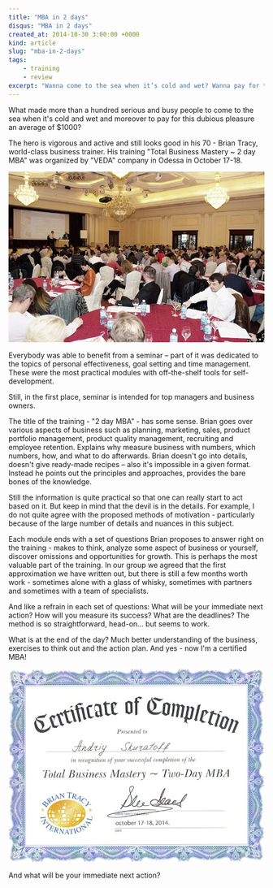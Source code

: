 ```yaml
---
title: "MBA in 2 days"
disqus: "MBA in 2 days"
created_at: 2014-10-30 3:00:00 +0000
kind: article
slug: "mba-in-2-days"
tags:
    - training
    - review
excerpt: "Wanna come to the sea when it’s cold and wet? Wanna pay for this around $1000? And how about 2 days MBA program?"
---
```

What made more than a hundred serious and busy people to come to the sea when it's cold and wet and moreover to pay for this dubious pleasure an average of $1000?

The hero is vigorous and active and still looks good in his 70 - Brian Tracy, world-class business trainer. His training "Total Business Mastery ~ 2 day MBA" was organized by "VEDA" company in Odessa in October 17-18.

![Brian Tracy Training](/assets/img/BrianTracyMBAHall.jpg)

Everybody was able to benefit from a seminar – part of it was dedicated to the topics of personal effectiveness, goal setting and time management.  These were the most practical modules with off-the-shelf tools for self-development.

Still, in the first place, seminar is intended for top managers and business owners.

The title of the training - "2 day MBA" - has some sense.  Brian goes over various aspects of business such as planning, marketing, sales, product portfolio management, product quality management, recruiting and employee retention.  Explains why measure business with numbers, which numbers, how, and what to do afterwards.  Brian doesn't go into details, doesn't give ready-made recipes – also it's impossible in a given format.  Instead he points out the principles and approaches, provides the bare bones of the knowledge.

Still the information is quite practical so that one can really start to act based on it.  But keep in mind that the devil is in the details. For example, I do not quite agree with the proposed methods of motivation - particularly because of the large number of details and nuances in this subject.

Each module ends with a set of questions Brian proposes to answer right on the training - makes to think, analyze some aspect of business or yourself, discover omissions and opportunities for growth.  This is perhaps the most valuable part of the training.  In our group we agreed that the first approximation we have written out, but there is still a few months worth work - sometimes alone with a glass of whisky, sometimes with partners and sometimes with a team of specialists.

And like a refrain in each set of questions: What will be your immediate next action? How will you measure its success? What are the deadlines?  The method is so straightforward, head-on... but seems to work.

What is at the end of the day?  Much better understanding of the business, exercises to think out and the action plan.  And yes - now I'm a certified MBA!

![MBA certificate](/assets/img/BrianTracyMBACert.jpg)

And what will be your immediate next action?
